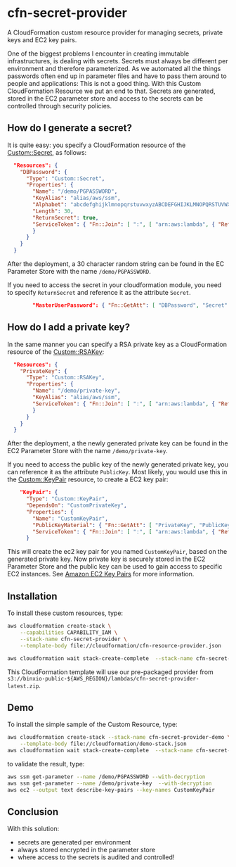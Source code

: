 # cfn-secret-provider
A CloudFormation custom resource provider for managing secrets, private keys and EC2 key pairs.

One of the biggest problems I encounter in creating immutable infrastructures, is dealing with secrets. Secrets must always be different per
environment and therefore parameterized. As we automated all the things passwords often end up in parameter files and have to pass them around 
to people and applications: This is not a good thing. With this Custom CloudFormation Resource we put an end to that. Secrets are generated, 
stored in the EC2 parameter store and access to the secrets can be controlled through security policies.

## How do I generate a secret?
It is quite easy: you specify a CloudFormation resource of the [Custom::Secret](docs/Custom%3A%3ASecret.md), as follows:

```json
  "Resources": {
    "DBPassword": {
      "Type": "Custom::Secret",
      "Properties": {
        "Name": "/demo/PGPASSWORD",
        "KeyAlias": "alias/aws/ssm",
        "Alphabet": "abcdefghijklmnopqrstuvwxyzABCDEFGHIJKLMNOPQRSTUVWXYZ0123456789",
        "Length": 30,
        "ReturnSecret": true,
        "ServiceToken": { "Fn::Join": [ ":", [ "arn:aws:lambda", { "Ref": "AWS::Region" }, { "Ref": "AWS::AccountId" }, "function:binxio-cfn-secret-provider" ] ]
        }
      }
    }
  }
```
After the deployment, a 30 character random string can be found in the EC Parameter Store with the name `/demo/PGPASSWORD`.

If you need to access the secret in your cloudformation module, you need to specify `ReturnSecret` and reference it as the attribute `Secret`.

```json
        "MasterUserPassword": { "Fn::GetAtt": [ "DBPassword", "Secret" ]}
```

## How do I add a private key?
In the same manner you can specify a RSA private key as a CloudFormation resource of the [Custom::RSAKey](docs/Custom%3A%3ARSAKey.md):

```json
  "Resources": {
    "PrivateKey": {
      "Type": "Custom::RSAKey",
      "Properties": {
        "Name": "/demo/private-key",
        "KeyAlias": "alias/aws/ssm",
        "ServiceToken": { "Fn::Join": [ ":", [ "arn:aws:lambda", { "Ref": "AWS::Region" }, { "Ref": "AWS::AccountId" }, "function:binxio-cfn-secret-provider" ] ]
        }
      }
    }
  }
```
After the deployment, a the newly generated private key can be found in the EC2 Parameter Store with the name `/demo/private-key`.

If you need to access the public key of the newly generated private key, you can reference it as the attribute `PublicKey`.  Most likely, 
you would use this in the [Custom::KeyPair](docs/Custom%3A%3AKeyPair.md) resource, to create a EC2 key pair:

```json
    "KeyPair": {
      "Type": "Custom::KeyPair",
      "DependsOn": "CustomPrivateKey",
      "Properties": {
        "Name": "CustomKeyPair",
        "PublicKeyMaterial": { "Fn::GetAtt": [ "PrivateKey", "PublicKey" ] },
        "ServiceToken": { "Fn::Join": [ ":", [ "arn:aws:lambda", { "Ref": "AWS::Region" }, { "Ref": "AWS::AccountId" }, "function:binxio-cfn-secret-provider" ] ] }
      }
```
This will create the ec2 key pair for you named `CustomKeyPair`, based on the generated private key. Now private key is securely stored in the EC2 Parameter Store and the public key can be used to gain access to specific EC2 instances. See [Amazon EC2 Key Pairs](http://docs.aws.amazon.com/AWSEC2/latest/UserGuide/ec2-key-pairs.html) for more information.


## Installation
To install these custom resources, type:

```sh
aws cloudformation create-stack \
	--capabilities CAPABILITY_IAM \
	--stack-name cfn-secret-provider \
	--template-body file://cloudformation/cfn-resource-provider.json 

aws cloudformation wait stack-create-complete  --stack-name cfn-secret-provider 
```

This CloudFormation template will use our pre-packaged provider from `s3://binxio-public-${AWS_REGION}/lambdas/cfn-secret-provider-latest.zip`.


## Demo
To install the simple sample of the Custom Resource, type:

```sh
aws cloudformation create-stack --stack-name cfn-secret-provider-demo \
	--template-body file://cloudformation/demo-stack.json
aws cloudformation wait stack-create-complete  --stack-name cfn-secret-provider-demo
```

to validate the result, type:

```sh
aws ssm get-parameter --name /demo/PGPASSWORD --with-decryption
aws ssm get-parameter --name /demo/private-key  --with-decryption
aws ec2 --output text describe-key-pairs --key-names CustomKeyPair 
```

## Conclusion
With this solution: 

- secrets are generated per environment
- always stored encrypted in the parameter store 
- where access to the secrets is audited and controlled!

